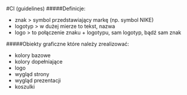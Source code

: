 #CI (guidelines)
#####Definicje:
- znak > symbol przedstawiający markę (np. symbol NIKE)
- logotyp > w dużej mierze to tekst, nazwa 
- logo > to połączenie znaku + logotypu, sam logotyp, bądź sam znak

#####Obiekty graficzne które należy zrealizować:
- kolory bazowe
- kolory dopełniające
- logo
- wygląd strony
- wygląd prezentacji
- koszulki

